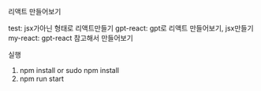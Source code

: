 리액트 만들어보기

test: jsx가아닌 형태로 리액트만들기
gpt-react: gpt로 리액트 만들어보기, jsx만들기
my-react: gpt-react 참고해서 만들어보기

실행
1. npm install or sudo npm install
2. npm run start